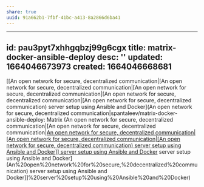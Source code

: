 ```yaml
---
share: true
uuid: 91a662b1-7fbf-41bc-a413-8a2866d6ba41
---
```

---
id: pau3pyt7xhhgqbzj99g6cgx
title: matrix-docker-ansible-deploy
desc: ''
updated: 1664046673973
created: 1664046668681
---

[[An open network for secure, decentralized communication|[An open network for secure, decentralized communication|[An open network for secure, decentralized communication|[An open network for secure, decentralized communication|[An open network for secure, decentralized communication) server setup using Ansible and Docker](An open network for secure, decentralized communication|spantaleev/matrix-docker-ansible-deploy: Matrix (An open network for secure, decentralized communication|[An open network for secure, decentralized communication|[An open network for secure, decentralized communication|[An open network for secure, decentralized communication|[An open network for secure, decentralized communication) server setup using Ansible and Docker]] server setup using Ansible and Docker](An%20open%20network%20for%20secure,%20decentralized%20communication) server setup using Ansible and Docker](An%20open%20network%20for%20secure,%20decentralized%20communication) server setup using Ansible and Docker]]%20server%20setup%20using%20Ansible%20and%20Docker)